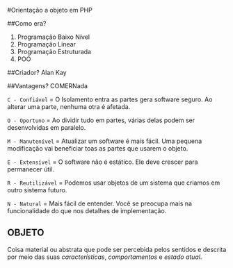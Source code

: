 #Orientação a objeto em PHP

##Como era?

1. Programação Baixo Nível
2. Programação Linear
3. Programação Estruturada
4. POO


##Criador?
Alan Kay

##Vantagens?
COMERNada

`C - Confiável` = O Isolamento entra as partes gera software seguro. Ao  alterar uma parte, nenhuma otra é afetada.

`O - Oportuno` = Ao dividir tudo em partes, várias delas podem ser desenvolvidas em paralelo.

`M - Manutenível` = Atualizar um software é mais fácil. Uma pequena modificação vai beneficiar toas as partes que usarem o objeto.

`E - Extensível`  = O software não é estático. Ele deve crescer para permanecer útil.

`R - Reutilizável` = Podemos usar objetos de um sistema que criamos em outro sistema futuro.

`N - Natural` = Mais fácil de entender. Você se preocupa mais na funcionalidade do que nos detalhes de implementação.

## OBJETO
Coisa material ou abstrata que pode ser percebida pelos sentidos e descrita por meio das suas *características*, *comportamentos* e *estado atual*.
